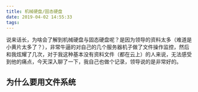 ```yaml
---
title: 机械硬盘/固态硬盘
date: 2019-04-02 14:55:33
tags:
---
```


说来话长，为啥会了解到机械硬盘与固态硬盘呢？是因为领导的资料太多（难道是小黄片太多了？），非常牛逼的对自己的几个服务器机子做了文件操作监控，然后和我炫耀了几次，对于我这种基本没有资料文件（都在云上）的人来说，无法感受到他的痛点，今天深入聊了一下，我自己也做个记录，领导说的是非常好的。

## 为什么要用文件系统

